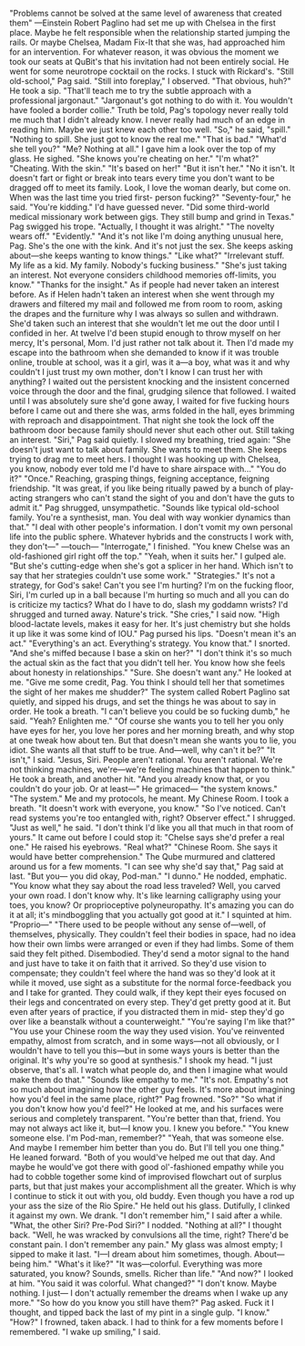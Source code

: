 "Problems cannot be solved at the same level of awareness that created them"
—Einstein
Robert Paglino had set me up with Chelsea in the first place. Maybe he felt responsible when the
relationship started jumping the rails. Or maybe Chelsea, Madam Fix-It that she was, had approached
him for an intervention. For whatever reason, it was obvious the moment we took our seats at QuBit's
that his invitation had not been entirely social.
He went for some neurotrope cocktail on the rocks. I stuck with Rickard's.
"Still old-school," Pag said.
"Still into foreplay," I observed.
"That obvious, huh?" He took a sip. "That'll teach me to try the subtle approach with a professional
jargonaut."
"Jargonaut's got nothing to do with it. You wouldn't have fooled a border collie." Truth be told, Pag's
topology never really told me much that I didn't already know. I never really had much of an edge in
reading him. Maybe we just knew each other too well.
"So," he said, "spill."
"Nothing to spill. She just got to know the real me."
"That is bad."
"What'd she tell you?"
"Me? Nothing at all."
I gave him a look over the top of my glass.
He sighed. "She knows you're cheating on her."
"I'm what?"
"Cheating. With the skin."
"It's based on her!"
"But it isn't her."
"No it isn't. It doesn't fart or fight or break into tears every time you don't want to be dragged off to
meet its family. Look, I love the woman dearly, but come on. When was the last time you tried first-
person fucking?"
"Seventy-four," he said.
"You're kidding." I'd have guessed never.
"Did some third-world medical missionary work between gigs. They still bump and grind in Texas."
Pag swigged his trope. "Actually, I thought it was alright."
"The novelty wears off."
"Evidently."
"And it's not like I'm doing anything unusual here, Pag. She's the one with the kink. And it's not just
the sex. She keeps asking about—she keeps wanting to know things."
"Like what?"
"Irrelevant stuff. My life as a kid. My family. Nobody's fucking business."
"She's just taking an interest. Not everyone considers childhood memories off-limits, you know."
"Thanks for the insight." As if people had never taken an interest before. As if Helen hadn't taken an
interest when she went through my drawers and filtered my mail and followed me from room to room,
asking the drapes and the furniture why I was always so sullen and withdrawn. She'd taken such an
interest that she wouldn't let me out the door until I confided in her. At twelve I'd been stupid enough
to throw myself on her mercy, It's personal, Mom. I'd just rather not talk about it. Then I'd made my
escape into the bathroom when she demanded to know if it was trouble online, trouble at school, was it
a girl, was it a—a boy, what was it and why couldn't I just trust my own mother, don't I know I can
trust her with anything? I waited out the persistent knocking and the insistent concerned voice through
the door and the final, grudging silence that followed. I waited until I was absolutely sure she'd gone
away, I waited for five fucking hours before I came out and there she was, arms folded in the hall,
eyes brimming with reproach and disappointment. That night she took the lock off the bathroom door
because family should never shut each other out. Still taking an interest.
"Siri," Pag said quietly.
I slowed my breathing, tried again: "She doesn't just want to talk about family. She wants to meet
them. She keeps trying to drag me to meet hers. I thought I was hooking up with Chelsea, you know,
nobody ever told me I'd have to share airspace with..."
"You do it?"
"Once." Reaching, grasping things, feigning acceptance, feigning friendship. "It was great, if you like
being ritually pawed by a bunch of play-acting strangers who can't stand the sight of you and don't
have the guts to admit it."
Pag shrugged, unsympathetic. "Sounds like typical old-school family. You're a synthesist, man. You
deal with way wonkier dynamics than that."
"I deal with other people's information. I don't vomit my own personal life into the public sphere.
Whatever hybrids and the constructs I work with, they don't—"
—touch—
"Interrogate," I finished.
"You knew Chelse was an old-fashioned girl right off the top."
"Yeah, when it suits her." I gulped ale. "But she's cutting-edge when she's got a splicer in her hand.
Which isn't to say that her strategies couldn't use some work."
"Strategies."
It's not a strategy, for God's sake! Can't you see I'm hurting? I'm on the fucking floor, Siri, I'm curled
up in a ball because I'm hurting so much and all you can do is criticize my tactics? What do I have to
do, slash my goddamn wrists?
I'd shrugged and turned away. Nature's trick.
"She cries," I said now. "High blood-lactate levels, makes it easy for her. It's just chemistry but she
holds it up like it was some kind of IOU."
Pag pursed his lips. "Doesn't mean it's an act."
"Everything's an act. Everything's strategy. You know that." I snorted. "And she's miffed because I
base a skin on her?"
"I don't think it's so much the actual skin as the fact that you didn't tell her. You know how she feels
about honesty in relationships."
"Sure. She doesn't want any."
He looked at me.
"Give me some credit, Pag. You think I should tell her that sometimes the sight of her makes me
shudder?"
The system called Robert Paglino sat quietly, and sipped his drugs, and set the things he was about to
say in order. He took a breath.
"I can't believe you could be so fucking dumb," he said.
"Yeah? Enlighten me."
"Of course she wants you to tell her you only have eyes for her, you love her pores and her morning
breath, and why stop at one tweak how about ten. But that doesn't mean she wants you to lie, you idiot.
She wants all that stuff to be true. And—well, why can't it be?"
"It isn't," I said.
"Jesus, Siri. People aren't rational. You aren't rational. We're not thinking machines, we're—we're
feeling machines that happen to think." He took a breath, and another hit. "And you already know that,
or you couldn't do your job. Or at least—" He grimaced— "the system knows."
"The system."
Me and my protocols, he meant. My Chinese Room.
I took a breath. "It doesn't work with everyone, you know."
"So I've noticed. Can't read systems you're too entangled with, right? Observer effect."
I shrugged.
"Just as well," he said. "I don't think I'd like you all that much in that room of yours."
It came out before I could stop it: "Chelse says she'd prefer a real one."
He raised his eyebrows. "Real what?"
"Chinese Room. She says it would have better comprehension."
The Qube murmured and clattered around us for a few moments.
"I can see why she'd say that," Pag said at last. "But you— you did okay, Pod-man."
"I dunno."
He nodded, emphatic. "You know what they say about the road less traveled? Well, you carved your
own road. I don't know why. It's like learning calligraphy using your toes, you know? Or
proprioceptive polyneuropathy. It's amazing you can do it at all; it's mindboggling that you actually
got good at it."
I squinted at him. "Proprio—"
"There used to be people without any sense of—well, of themselves, physically. They couldn't feel
their bodies in space, had no idea how their own limbs were arranged or even if they had limbs. Some
of them said they felt pithed. Disembodied. They'd send a motor signal to the hand and just have to
take it on faith that it arrived. So they'd use vision to compensate; they couldn't feel where the hand
was so they'd look at it while it moved, use sight as a substitute for the normal force-feedback you and
I take for granted. They could walk, if they kept their eyes focused on their legs and concentrated on
every step. They'd get pretty good at it. But even after years of practice, if you distracted them in mid-
step they'd go over like a beanstalk without a counterweight."
"You're saying I'm like that?"
"You use your Chinese room the way they used vision. You've reinvented empathy, almost from
scratch, and in some ways—not all obviously, or I wouldn't have to tell you this—but in some ways
yours is better than the original. It's why you're so good at synthesis."
I shook my head. "I just observe, that's all. I watch what people do, and then I imagine what would
make them do that."
"Sounds like empathy to me."
"It's not. Empathy's not so much about imagining how the other guy feels. It's more about imagining
how you'd feel in the same place, right?"
Pag frowned. "So?"
"So what if you don't know how you'd feel?"
He looked at me, and his surfaces were serious and completely transparent. "You're better than that,
friend. You may not always act like it, but—I know you. I knew you before."
"You knew someone else. I'm Pod-man, remember?"
"Yeah, that was someone else. And maybe I remember him better than you do. But I'll tell you one
thing." He leaned forward. "Both of you would've helped me out that day. And maybe he would've got
there with good ol'-fashioned empathy while you had to cobble together some kind of improvised
flowchart out of surplus parts, but that just makes your accomplishment all the greater. Which is why
I continue to stick it out with you, old buddy. Even though you have a rod up your ass the size of the
Rio Spire."
He held out his glass. Dutifully, I clinked it against my own. We drank.
"I don't remember him," I said after a while.
"What, the other Siri? Pre-Pod Siri?"
I nodded.
"Nothing at all?"
I thought back. "Well, he was wracked by convulsions all the time, right? There'd be constant pain. I
don't remember any pain." My glass was almost empty; I sipped to make it last. "I—I dream about
him sometimes, though. About— being him."
"What's it like?"
"It was—colorful. Everything was more saturated, you know? Sounds, smells. Richer than life."
"And now?"
I looked at him.
"You said it was colorful. What changed?"
"I don't know. Maybe nothing. I just— I don't actually remember the dreams when I wake up any
more."
"So how do you know you still have them?" Pag asked.
Fuck it I thought, and tipped back the last of my pint in a single gulp. "I know."
"How?"
I frowned, taken aback. I had to think for a few moments before I remembered.
"I wake up smiling," I said.